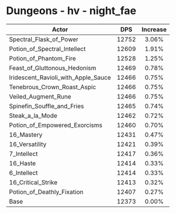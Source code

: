 # Dungeons - hv - night_fae
| Actor | DPS | Increase |
|---|:---:|:---:|
|Spectral_Flask_of_Power|12752|3.06%|
|Potion_of_Spectral_Intellect|12609|1.91%|
|Potion_of_Phantom_Fire|12528|1.25%|
|Feast_of_Gluttonous_Hedonism|12469|0.78%|
|Iridescent_Ravioli_with_Apple_Sauce|12466|0.75%|
|Tenebrous_Crown_Roast_Aspic|12466|0.75%|
|Veiled_Augment_Rune|12466|0.75%|
|Spinefin_Souffle_and_Fries|12465|0.74%|
|Steak_a_la_Mode|12462|0.72%|
|Potion_of_Empowered_Exorcisms|12460|0.70%|
|16_Mastery|12431|0.47%|
|16_Versatility|12421|0.39%|
|7_Intellect|12417|0.36%|
|16_Haste|12414|0.33%|
|6_Intellect|12414|0.33%|
|16_Critical_Strike|12413|0.32%|
|Potion_of_Deathly_Fixation|12407|0.27%|
|Base|12373|0.00%|
